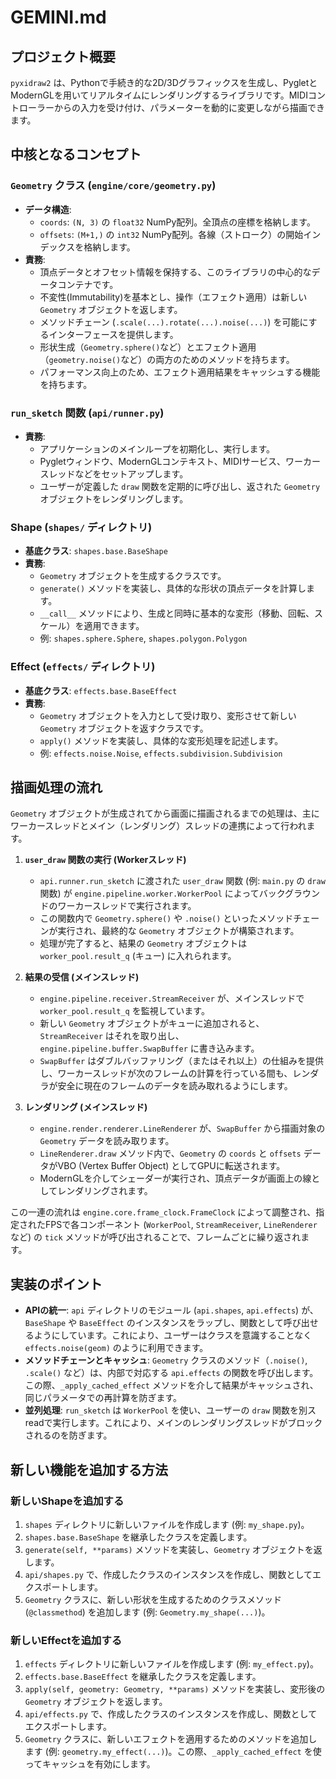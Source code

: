 # GEMINI.md

## プロジェクト概要

`pyxidraw2` は、Pythonで手続き的な2D/3Dグラフィックスを生成し、PygletとModernGLを用いてリアルタイムにレンダリングするライブラリです。MIDIコントローラーからの入力を受け付け、パラメーターを動的に変更しながら描画できます。

## 中核となるコンセプト

### `Geometry` クラス (`engine/core/geometry.py`)

- **データ構造**:
    - `coords`: `(N, 3)` の `float32` NumPy配列。全頂点の座標を格納します。
    - `offsets`: `(M+1,)` の `int32` NumPy配列。各線（ストローク）の開始インデックスを格納します。
- **責務**:
    - 頂点データとオフセット情報を保持する、このライブラリの中心的なデータコンテナです。
    - 不変性(Immutability)を基本とし、操作（エフェクト適用）は新しい `Geometry` オブジェクトを返します。
    - メソッドチェーン (`.scale(...).rotate(...).noise(...)`) を可能にするインターフェースを提供します。
    - 形状生成（`Geometry.sphere()`など）とエフェクト適用（`geometry.noise()`など）の両方のためのメソッドを持ちます。
    - パフォーマンス向上のため、エフェクト適用結果をキャッシュする機能を持ちます。

### `run_sketch` 関数 (`api/runner.py`)

- **責務**:
    - アプリケーションのメインループを初期化し、実行します。
    - Pygletウィンドウ、ModernGLコンテキスト、MIDIサービス、ワーカースレッドなどをセットアップします。
    - ユーザーが定義した `draw` 関数を定期的に呼び出し、返された `Geometry` オブジェクトをレンダリングします。

### Shape (`shapes/` ディレクトリ)

- **基底クラス**: `shapes.base.BaseShape`
- **責務**:
    - `Geometry` オブジェクトを生成するクラスです。
    - `generate()` メソッドを実装し、具体的な形状の頂点データを計算します。
    - `__call__` メソッドにより、生成と同時に基本的な変形（移動、回転、スケール）を適用できます。
    - 例: `shapes.sphere.Sphere`, `shapes.polygon.Polygon`

### Effect (`effects/` ディレクトリ)

- **基底クラス**: `effects.base.BaseEffect`
- **責務**:
    - `Geometry` オブジェクトを入力として受け取り、変形させて新しい `Geometry` オブジェクトを返すクラスです。
    - `apply()` メソッドを実装し、具体的な変形処理を記述します。
    - 例: `effects.noise.Noise`, `effects.subdivision.Subdivision`

## 描画処理の流れ

`Geometry` オブジェクトが生成されてから画面に描画されるまでの処理は、主にワーカースレッドとメイン（レンダリング）スレッドの連携によって行われます。

1.  **`user_draw` 関数の実行 (Workerスレッド)**
    - `api.runner.run_sketch` に渡された `user_draw` 関数 (例: `main.py` の `draw` 関数) が `engine.pipeline.worker.WorkerPool` によってバックグラウンドのワーカースレッドで実行されます。
    - この関数内で `Geometry.sphere()` や `.noise()` といったメソッドチェーンが実行され、最終的な `Geometry` オブジェクトが構築されます。
    - 処理が完了すると、結果の `Geometry` オブジェクトは `worker_pool.result_q` (キュー) に入れられます。

2.  **結果の受信 (メインスレッド)**
    - `engine.pipeline.receiver.StreamReceiver` が、メインスレッドで `worker_pool.result_q` を監視しています。
    - 新しい `Geometry` オブジェクトがキューに追加されると、`StreamReceiver` はそれを取り出し、`engine.pipeline.buffer.SwapBuffer` に書き込みます。
    - `SwapBuffer` はダブルバッファリング（またはそれ以上）の仕組みを提供し、ワーカースレッドが次のフレームの計算を行っている間も、レンダラが安全に現在のフレームのデータを読み取れるようにします。

3.  **レンダリング (メインスレッド)**
    - `engine.render.renderer.LineRenderer` が、`SwapBuffer` から描画対象の `Geometry` データを読み取ります。
    - `LineRenderer.draw` メソッド内で、`Geometry` の `coords` と `offsets` データがVBO (Vertex Buffer Object) としてGPUに転送されます。
    - ModernGLを介してシェーダーが実行され、頂点データが画面上の線としてレンダリングされます。

この一連の流れは `engine.core.frame_clock.FrameClock` によって調整され、指定されたFPSで各コンポーネント (`WorkerPool`, `StreamReceiver`, `LineRenderer` など) の `tick` メソッドが呼び出されることで、フレームごとに繰り返されます。

## 実装のポイント

- **APIの統一**: `api` ディレクトリのモジュール (`api.shapes`, `api.effects`) が、`BaseShape` や `BaseEffect` のインスタンスをラップし、関数として呼び出せるようにしています。これにより、ユーザーはクラスを意識することなく `effects.noise(geom)` のように利用できます。
- **メソッドチェーンとキャッシュ**: `Geometry` クラスのメソッド（`.noise()`, `.scale()` など）は、内部で対応する `api.effects` の関数を呼び出します。この際、`_apply_cached_effect` メソッドを介して結果がキャッシュされ、同じパラメータでの再計算を防ぎます。
- **並列処理**: `run_sketch` は `WorkerPool` を使い、ユーザーの `draw` 関数を別スreadで実行します。これにより、メインのレンダリングスレッドがブロックされるのを防ぎます。

## 新しい機能を追加する方法

### 新しいShapeを追加する

1.  `shapes` ディレクトリに新しいファイルを作成します (例: `my_shape.py`)。
2.  `shapes.base.BaseShape` を継承したクラスを定義します。
3.  `generate(self, **params)` メソッドを実装し、`Geometry` オブジェクトを返します。
4.  `api/shapes.py` で、作成したクラスのインスタンスを作成し、関数としてエクスポートします。
5.  `Geometry` クラスに、新しい形状を生成するためのクラスメソッド (`@classmethod`) を追加します (例: `Geometry.my_shape(...)`)。

### 新しいEffectを追加する

1.  `effects` ディレクトリに新しいファイルを作成します (例: `my_effect.py`)。
2.  `effects.base.BaseEffect` を継承したクラスを定義します。
3.  `apply(self, geometry: Geometry, **params)` メソッドを実装し、変形後の `Geometry` オブジェクトを返します。
4.  `api/effects.py` で、作成したクラスのインスタンスを作成し、関数としてエクスポートします。
5.  `Geometry` クラスに、新しいエフェクトを適用するためのメソッドを追加します (例: `geometry.my_effect(...)`)。この際、`_apply_cached_effect` を使ってキャッシュを有効にします。
